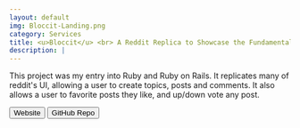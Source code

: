 ```yaml
---
layout: default
img: Bloccit-Landing.png
category: Services
title: <u>Bloccit</u> <br> A Reddit Replica to Showcase the Fundamentals of Web Development and Ruby on Rails.
description: |
---
```

  This project was my entry into Ruby and Ruby on Rails. It replicates many of reddit's UI, allowing a user to create topics, posts and comments. It also allows a user to favorite posts they like, and up/down vote any post.

  <a href="http://bwieber-bloccit.herokuapp.com/"><button type="button" class="btn btn-default">Website</button></a>
  <a href="https://github.com/BWieber/BasicRailsApp"><button type="button" class="btn btn-default">GitHub Repo</button></a>

